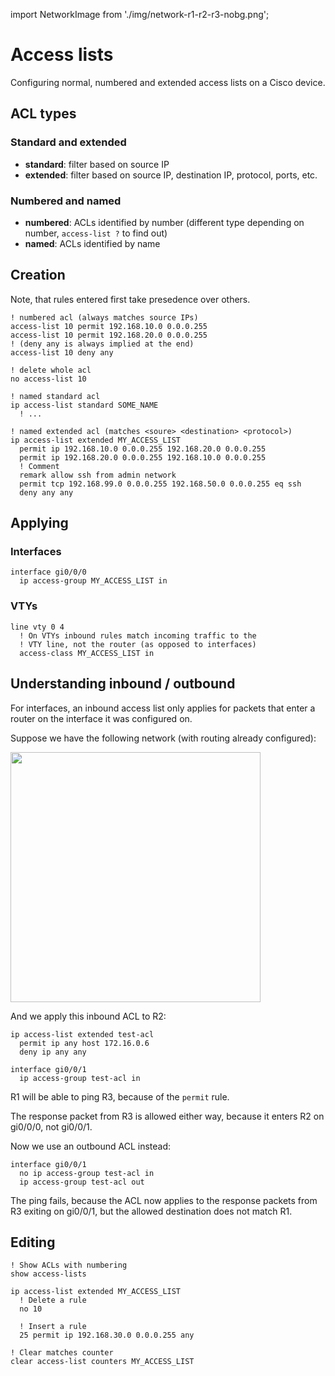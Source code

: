 import NetworkImage from './img/network-r1-r2-r3-nobg.png';

# Access lists

Configuring normal, numbered and extended access lists on a Cisco device.

## ACL types

### Standard and extended

- **standard**: filter based on source IP
- **extended**: filter based on source IP, destination IP, protocol, ports, etc.

### Numbered and named

- **numbered**: ACLs identified by number (different type depending on number, `access-list ?` to find out)
- **named**: ACLs identified by name

## Creation

Note, that rules entered first take presedence over others.

```cisco-ios
! numbered acl (always matches source IPs)
access-list 10 permit 192.168.10.0 0.0.0.255
access-list 10 permit 192.168.20.0 0.0.0.255
! (deny any is always implied at the end)
access-list 10 deny any

! delete whole acl
no access-list 10

! named standard acl
ip access-list standard SOME_NAME
  ! ...

! named extended acl (matches <soure> <destination> <protocol>)
ip access-list extended MY_ACCESS_LIST
  permit ip 192.168.10.0 0.0.0.255 192.168.20.0 0.0.0.255
  permit ip 192.168.20.0 0.0.0.255 192.168.10.0 0.0.0.255
  ! Comment
  remark allow ssh from admin network
  permit tcp 192.168.99.0 0.0.0.255 192.168.50.0 0.0.0.255 eq ssh
  deny any any
```

## Applying

### Interfaces

```cisco-ios
interface gi0/0/0
  ip access-group MY_ACCESS_LIST in
```

### VTYs

```cisco-ios
line vty 0 4
  ! On VTYs inbound rules match incoming traffic to the
  ! VTY line, not the router (as opposed to interfaces)
  access-class MY_ACCESS_LIST in
```

## Understanding inbound / outbound

For interfaces, an inbound access list only applies for packets that enter a router on the interface it was configured on.

Suppose we have the following network (with routing already configured):

<img src={NetworkImage} width="400" />

And we apply this inbound ACL to R2:

```cisco-ios title="R2 conf#"
ip access-list extended test-acl
  permit ip any host 172.16.0.6
  deny ip any any

interface gi0/0/1
  ip access-group test-acl in
```

R1 will be able to ping R3, because of the `permit` rule.

The response packet from R3 is allowed either way, because it enters R2 on gi0/0/0, not gi0/0/1.

Now we use an outbound ACL instead:

```cisco-ios title="R2 conf#"
interface gi0/0/1
  no ip access-group test-acl in
  ip access-group test-acl out
```

The ping fails, because the ACL now applies to the response packets from R3 exiting on gi0/0/1, but the allowed destination does not match R1.

## Editing

```cisco-ios title="#"
! Show ACLs with numbering
show access-lists

ip access-list extended MY_ACCESS_LIST
  ! Delete a rule
  no 10

  ! Insert a rule
  25 permit ip 192.168.30.0 0.0.0.255 any

! Clear matches counter
clear access-list counters MY_ACCESS_LIST
```
